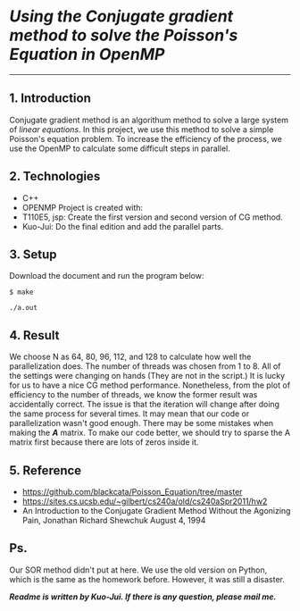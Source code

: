 # *Using the  Conjugate gradient method to solve the Poisson's Equation in OpenMP*
---
## 1. Introduction
Conjugate gradient method is an algorithum method to solve a large system of _linear equations_.
In this project, we use this method to solve a simple Poisson's equation problem. 
To increase the efficiency of the process, we use the OpenMP to calculate some difficult steps in parallel.
## 2. Technologies
* C++
* OPENMP
Project is created with:
* T110E5, jsp: Create the first version and second version of CG method.
* Kuo-Jui: Do the final edition and add the parallel parts.
## 3. Setup
Download the document and run the program below:

`$ make`

`./a.out`
## 4. Result
We choose N as 64, 80, 96, 112, and 128 to calculate how well the parallelization does. 
The number of threads was chosen from 1 to 8. All of the settings were changing on hands (They are not in the script.)
It is lucky for us to have a nice CG method performance. Nonetheless, from the plot of efficiency to the number of threads, we know the former result was accidentally correct. The issue is that the iteration will change after doing the same process for several times. It may mean that our code or parallelization wasn't good enough. There may be some mistakes when making the **_A_** matrix. To make our code better, we should try to sparse the A matrix first because there are lots of zeros inside it.
## 5. Reference
* https://github.com/blackcata/Poisson_Equation/tree/master
* https://sites.cs.ucsb.edu/~gilbert/cs240a/old/cs240aSpr2011/hw2
* An Introduction to the Conjugate Gradient Method Without the Agonizing Pain, Jonathan Richard Shewchuk
August 4, 1994
## Ps.
Our SOR method didn't put at here. We use the old version on Python, which is the same as the homework before. However, it was still a disaster.

**_Readme is written by Kuo-Jui. If there is any question, please mail me._**
